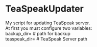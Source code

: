# TeaSpeakUpdater
My script for updating TeaSpeak server.<br />
At first you must configure two variables:<br />
backup_dir=	# path for backup<br />
teaspeak_dir=	# TeaSpeak Server path<br />
